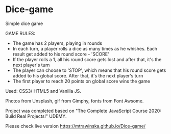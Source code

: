 # Dice-game

Simple dice game 

GAME RULES: 
- The game has 2 players, playing in rounds 
- In each turn, a player rolls a dice as many times as he whishes. Each result get added to his round score - 'SCORE'
- If the player rolls a 1, all his round score gets lost and after that, it's the next player's turn 
- The player can choose to 'STOP', which means that his round score gets added to his global score. 
After that, it's the next player's turn 
- The first player to reach 20 points on global score wins the game 

Used: CSS3/ HTML5 and Vanilla JS.

Photos from Unsplash, gif from Gimphy, fonts from Font Awsome.

Project was completed based on "The Complete JavaScript Course 2020: Build Real Projects!" UDEMY.

Please check live version https://mtrawinska.github.io/Dice-game/
